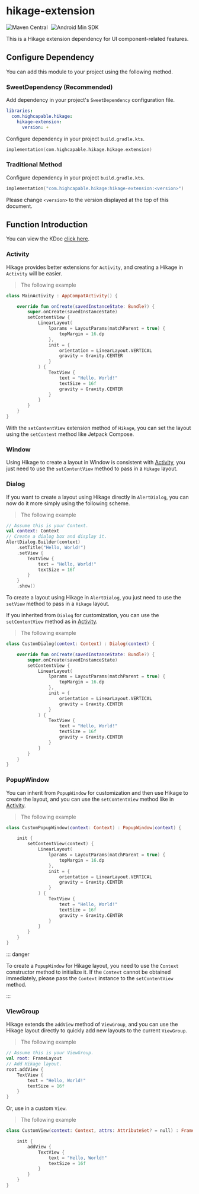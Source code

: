 # hikage-extension

![Maven Central](https://img.shields.io/maven-central/v/com.huanli233.hikage.compat/hikage-extension?logo=apachemaven&logoColor=orange)
<span style="margin-left: 5px"/>
![Android Min SDK](https://img.shields.io/badge/Min%20SDK-14-orange?logo=android)

This is a Hikage extension dependency for UI component-related features.

## Configure Dependency

You can add this module to your project using the following method.

### SweetDependency (Recommended)

Add dependency in your project's `SweetDependency` configuration file.

```yaml
libraries:
  com.highcapable.hikage:
    hikage-extension:
      version: +
```

Configure dependency in your project `build.gradle.kts`.

```kotlin
implementation(com.highcapable.hikage.hikage.extension)
```

### Traditional Method

Configure dependency in your project `build.gradle.kts`.

```kotlin
implementation("com.highcapable.hikage:hikage-extension:<version>")
```

Please change `<version>` to the version displayed at the top of this document.

## Function Introduction

You can view the KDoc [click here](kdoc://hikage-extension).

### Activity

Hikage provides better extensions for `Activity`, and creating a Hikage in `Activity` will be easier.

> The following example

```kotlin
class MainActivity : AppCompatActivity() {

    override fun onCreate(savedInstanceState: Bundle?) {
        super.onCreate(savedInstanceState)
        setContentView {
            LinearLayout(
                lparams = LayoutParams(matchParent = true) {
                    topMargin = 16.dp
                },
                init = {
                    orientation = LinearLayout.VERTICAL
                    gravity = Gravity.CENTER
                }
            ) {
                TextView {
                    text = "Hello, World!"
                    textSize = 16f
                    gravity = Gravity.CENTER
                }
            }
        }
    }
}
```

With the `setContentView` extension method of `Hikage`, you can set the layout using the `setContent` method like Jetpack Compose.

### Window

Using Hikage to create a layout in Window is consistent with [Activity](#activity), you just need to use the `setContentView` method to pass in a `Hikage` layout.

### Dialog

If you want to create a layout using Hikage directly in `AlertDialog`, you can now do it more simply using the following scheme.

> The following example

```kotlin
// Assume this is your Context.
val context: Context
// Create a dialog box and display it.
AlertDialog.Builder(context)
    .setTitle("Hello, World!")
    .setView {
        TextView {
            text = "Hello, World!"
            textSize = 16f
        }
    }
    .show()
```

To create a layout using Hikage in `AlertDialog`, you just need to use the `setView` method to pass in a `Hikage` layout.

If you inherited from `Dialog` for customization, you can use the `setContentView` method as in [Activity](#activity).

> The following example

```kotlin
class CustomDialog(context: Context) : Dialog(context) {

    override fun onCreate(savedInstanceState: Bundle?) {
        super.onCreate(savedInstanceState)
        setContentView {
            LinearLayout(
                lparams = LayoutParams(matchParent = true) {
                    topMargin = 16.dp
                },
                init = {
                    orientation = LinearLayout.VERTICAL
                    gravity = Gravity.CENTER
                }
            ) {
                TextView {
                    text = "Hello, World!"
                    textSize = 16f
                    gravity = Gravity.CENTER
                }
            }
        }
    }
}
```

### PopupWindow

You can inherit from `PopupWindow` for customization and then use Hikage to create the layout,
and you can use the `setContentView` method like in [Activity](#activity).

> The following example

```kotlin
class CustomPopupWindow(context: Context) : PopupWindow(context) {

    init {
        setContentView(context) {
            LinearLayout(
                lparams = LayoutParams(matchParent = true) {
                    topMargin = 16.dp
                },
                init = {
                    orientation = LinearLayout.VERTICAL
                    gravity = Gravity.CENTER
                }
            ) {
                TextView {
                    text = "Hello, World!"
                    textSize = 16f
                    gravity = Gravity.CENTER
                }
            }
        }
    }
}
```

::: danger

To create a `PopupWindow` for Hikage layout, you need to use the `Context` constructor method to initialize it.
If the `Context` cannot be obtained immediately, please pass the `Context` instance to the `setContentView` method.

:::

### ViewGroup

Hikage extends the `addView` method of `ViewGroup`, and you can use the Hikage layout directly to quickly add new layouts to the current `ViewGroup`.

> The following example

```kotlin
// Assume this is your ViewGroup.
val root: FrameLayout
// Add Hikage layout.
root.addView {
    TextView {
        text = "Hello, World!"
        textSize = 16f
    }
}
```

Or, use in a custom `View`.

> The following example

```kotlin
class CustomView(context: Context, attrs: AttributeSet? = null) : FrameLayout(context, attrs) {

    init {
        addView {
            TextView {
                text = "Hello, World!"
                textSize = 16f
            }
        }
    }
}
```
